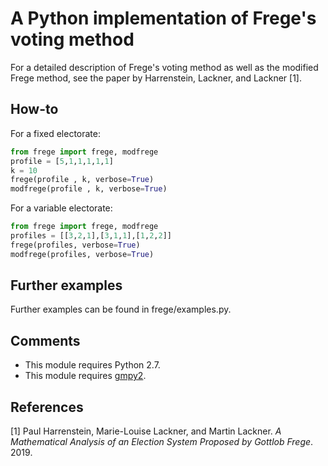 # A Python implementation of Frege's voting method

For a detailed description of Frege's voting method as well as the modified Frege method, see the paper by Harrenstein, Lackner, and Lackner [1].

## How-to
For a fixed electorate:

```python
from frege import frege, modfrege 
profile = [5,1,1,1,1,1]
k = 10
frege(profile , k, verbose=True)
modfrege(profile , k, verbose=True)
```

For a variable electorate:

```python
from frege import frege, modfrege 
profiles = [[3,2,1],[3,1,1],[1,2,2]]
frege(profiles, verbose=True)
modfrege(profiles, verbose=True)
```

## Further examples

Further examples can be found in frege/examples.py.


## Comments

* This module requires Python 2.7.
* This module requires [gmpy2](https://gmpy2.readthedocs.io/).


## References

[1] Paul Harrenstein, Marie-Louise Lackner, and Martin Lackner. *A Mathematical Analysis of an Election System Proposed by Gottlob Frege*. 2019.
